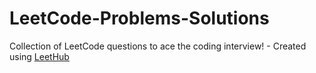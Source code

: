 # LeetCode-Problems-Solutions
Collection of LeetCode questions to ace the coding interview! - Created using [LeetHub](https://github.com/QasimWani/LeetHub)
